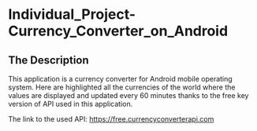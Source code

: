 # Individual_Project-Currency_Converter_on_Android

## The Description 

This application is a currency converter for Android mobile operating system. Here are highlighted all the currencies of the world where the values are displayed and updated every 60 minutes thanks to the free key version of API used in this application.

The link to the used API: https://free.currencyconverterapi.com
